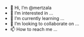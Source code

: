 - 👋 Hi, I’m @mertzala
- 👀 I’m interested in ...
- 🌱 I’m currently learning ...
- 💞️ I’m looking to collaborate on ...
- 📫 How to reach me ...

<!---
mertzala/mertzala is a ✨ special ✨ repository because its `README.md` (this file) appears on your GitHub profile.
You can click the Preview link to take a look at your changes.
--->
